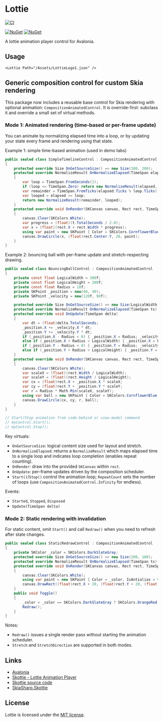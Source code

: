 # Lottie

[![CI](https://github.com/wieslawsoltes/Avalonia.Skia.Lottie/actions/workflows/build.yml/badge.svg)](https://github.com/wieslawsoltes/Avalonia.Skia.Lottie/actions/workflows/build.yml)

[![NuGet](https://img.shields.io/nuget/v/Lottie.svg)](https://www.nuget.org/packages/Lottie)
[![NuGet](https://img.shields.io/nuget/dt/Lottie.svg)](https://www.nuget.org/packages/Lottie)

A lottie animation player control for Avalonia.

## Usage

```xaml
<Lottie Path="/Assets/LottieLogo1.json" />
```

## Generic composition control for custom Skia rendering

This package now includes a reusable base control for Skia rendering with optional animation: `CompositionAnimatedControl`.
It is override-first: subclass it and override a small set of virtual methods.

### Mode 1: Animated rendering (time-based or per-frame update)

You can animate by normalizing elapsed time into a loop, or by updating your state every frame and rendering using that state.

Example 1: simple time-based animation (used in demo tabs)

```csharp
public sealed class SimpleTimelineControl : CompositionAnimatedControl
{
    protected override Size OnGetSourceSize() => new Size(300, 200);
    protected override NormalizeResult OnNormalizeElapsed(TimeSpan elapsed)
    {
        var loop = TimeSpan.FromSeconds(2);
        if (loop <= TimeSpan.Zero) return new NormalizeResult(elapsed, false);
        var remainder = TimeSpan.FromTicks(elapsed.Ticks % loop.Ticks);
        var looped = elapsed >= loop;
        return new NormalizeResult(remainder, looped);
    }
    protected override void OnRender(SKCanvas canvas, Rect rect, TimeSpan t, bool running)
    {
        canvas.Clear(SKColors.White);
        var progress = (float)(t.TotalSeconds / 2.0);
        var x = (float)(rect.X + rect.Width * progress);
        using var paint = new SKPaint { Color = SKColors.CornflowerBlue, IsAntialias = true };
        canvas.DrawCircle(x, (float)rect.Center.Y, 20, paint);
    }
}
```

Example 2: bouncing ball with per-frame update and stretch-respecting drawing.

```csharp
public sealed class BouncingBallControl : CompositionAnimatedControl
{
    private const float LogicalWidth = 300f;
    private const float LogicalHeight = 200f;
    private const float Radius = 18f;
    private SKPoint _position = new(40, 40);
    private SKPoint _velocity = new(120f, 90f);

    protected override Size OnGetSourceSize() => new Size(LogicalWidth, LogicalHeight);
    protected override NormalizeResult OnNormalizeElapsed(TimeSpan ts) => new NormalizeResult(ts, false);
    protected override void OnUpdate(TimeSpan delta)
    {
        var dt = (float)delta.TotalSeconds;
        _position.X += _velocity.X * dt;
        _position.Y += _velocity.Y * dt;
        if (_position.X - Radius < 0) { _position.X = Radius; _velocity.X = Math.Abs(_velocity.X); }
        else if (_position.X + Radius > LogicalWidth) { _position.X = LogicalWidth - Radius; _velocity.X = -Math.Abs(_velocity.X); }
        if (_position.Y - Radius < 0) { _position.Y = Radius; _velocity.Y = Math.Abs(_velocity.Y); }
        else if (_position.Y + Radius > LogicalHeight) { _position.Y = LogicalHeight - Radius; _velocity.Y = -Math.Abs(_velocity.Y); }
    }
    protected override void OnRender(SKCanvas canvas, Rect rect, TimeSpan _, bool __)
    {
        canvas.Clear(SKColors.White);
        var scaleX = (float)(rect.Width / LogicalWidth);
        var scaleY = (float)(rect.Height / LogicalHeight);
        var cx = (float)rect.X + _position.X * scaleX;
        var cy = (float)rect.Y + _position.Y * scaleY;
        var r = Radius * Math.Min(scaleX, scaleY);
        using var ball = new SKPaint { Color = SKColors.CornflowerBlue, IsAntialias = true };
        canvas.DrawCircle(cx, cy, r, ball);
    }
}

// Start/Stop animation from code-behind or view-model command
// myControl.Start();
// myControl.Stop();
```

Key virtuals:
- `OnGetSourceSize`: logical content size used for layout and stretch.
- `OnNormalizeElapsed`: returns a `NormalizeResult` which maps elapsed time to a single loop and indicates loop completion (enables repeat counting).
- `OnRender`: draw into the provided `SKCanvas` within `rect`.
- `OnUpdate`: per-frame updates driven by the composition scheduler.
- `Start()`/`Stop()` control the animation loop; `RepeatCount` sets the number of loops (use `CompositionAnimatedControl.Infinity` for endless).

Events:
- `Started`, `Stopped`, `Disposed`
- `Update(TimeSpan delta)`

### Mode 2: Static rendering with invalidation

For static content, omit `Start()` and call `Redraw()` when you need to refresh after state changes.

```csharp
public sealed class StaticRedrawControl : CompositionAnimatedControl
{
    private SKColor _color = SKColors.DarkSlateGray;
    protected override Size OnGetSourceSize() => new Size(200, 100);
    protected override NormalizeResult OnNormalizeElapsed(TimeSpan ts) => new NormalizeResult(TimeSpan.Zero, false);
    protected override void OnRender(SKCanvas canvas, Rect rect, TimeSpan _, bool __)
    {
        canvas.Clear(SKColors.White);
        using var paint = new SKPaint { Color = _color, IsAntialias = true };
        canvas.DrawRect((float)rect.X + 20, (float)rect.Y + 20, (float)rect.Width - 40, (float)rect.Height - 40, paint);
    }
    public void Toggle()
    {
        _color = _color == SKColors.DarkSlateGray ? SKColors.OrangeRed : SKColors.DarkSlateGray;
        Redraw();
    }
}
```

Notes:
- `Redraw()` issues a single render pass without starting the animation scheduler.
- `Stretch` and `StretchDirection` are supported in both modes.

## Links

- [Avalonia](https://avaloniaui.net/)
- [Skottie - Lottie Animation Player](https://skia.org/docs/user/modules/skottie/)
- [Skottie source code](https://skia.org/docs/user/modules/skottie/)
- [SkiaSharp.Skottie](https://www.nuget.org/packages/SkiaSharp.Skottie)

## License

Lottie is licensed under the [MIT license](LICENSE.TXT).
